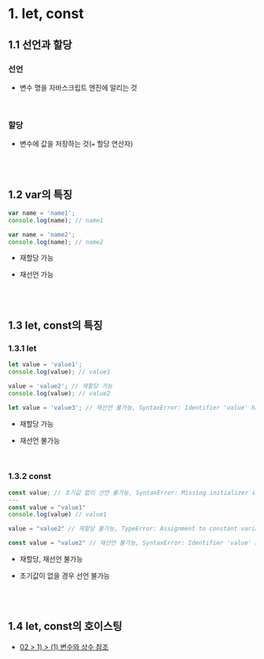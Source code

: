 # 1. let, const

## 1.1 선언과 할당

### 선언

- 변수 명을 자바스크립트 엔진에 알리는 것

<br/>

### 할당

- 변수에 값을 저장하는 것(`=` 할당 연산자)

<br/><br/>

## 1.2 var의 특징

```javascript
var name = 'name1';
console.log(name); // name1

var name = 'name2';
console.log(name); // name2
```

- 재할당 가능

- 재선언 가능

<br/><br/>

## 1.3 let, const의 특징

### 1.3.1 let

```javascript
let value = 'value1';
console.log(value); // value1

value = 'value2'; // 재할당 가능
console.log(value); // value2

let value = 'value3'; // 재선언 불가능, SyntaxError: Identifier 'value' has already been declared
```

- 재할당 가능

- 재선언 불가능

<br/>

### 1.3.2 const

```javascript
const value; // 초기값 없이 선언 불가능, SyntaxError: Missing initializer in const declaration
---
const value = "value1"
console.log(value) // value1

value = "value2" // 재할당 불가능, TypeError: Assignment to constant variable.

const value = "value2" // 재선언 불가능, SyntaxError: Identifier 'value' has already been declared
```

- 재할당, 재선언 불가능

- 초기값이 없을 경우 선언 불가능

<br/><br/>

## 1.4 let, const의 호이스팅

- [02 > 1) > (1) 변수와 상수 참조](<../02.%20기본%20문법/1)%20변수와%20상수/>)
